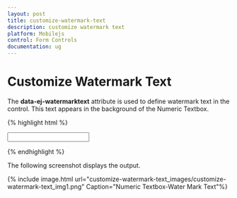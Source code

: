 ```yaml
---
layout: post
title: customize-watermark-text
description: customize watermark text
platform: Mobilejs
control: Form Controls
documentation: ug
---
```


# Customize Watermark Text

The **data-ej-watermarktext** attribute is used to define watermark text in the control. This text appears in the background of the Numeric Textbox. 

{% highlight html %}


<input type="number" id="textbox_sample" data-role="ejmnumeric" data-ej-watermarktext="Enter the number" />  


{% endhighlight %}



The following screenshot displays the output.

{% include image.html url="customize-watermark-text_images/customize-watermark-text_img1.png" Caption="Numeric Textbox-Water Mark Text"%}

